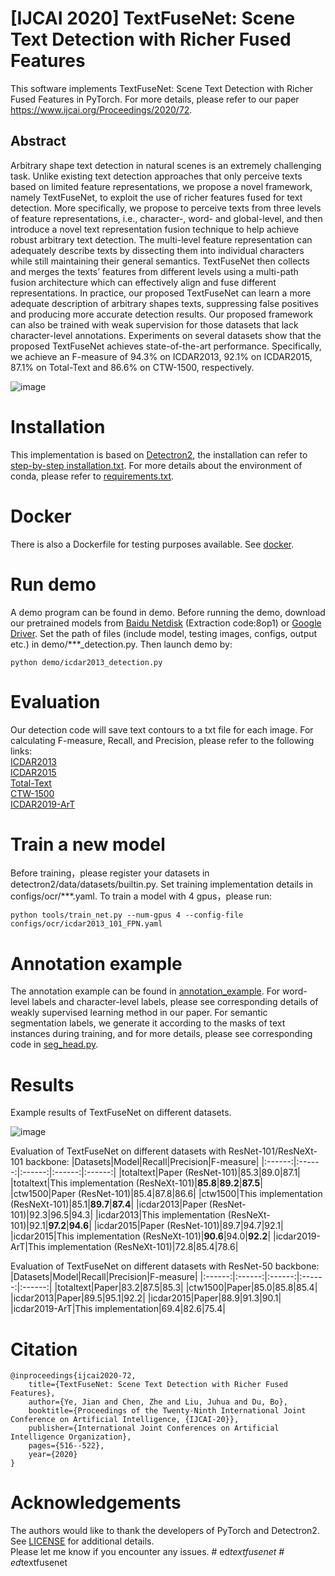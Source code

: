 # [IJCAI 2020]  TextFuseNet: Scene Text Detection with Richer Fused Features 
This software implements TextFuseNet: Scene Text Detection with Richer Fused Features in PyTorch. For more details, please refer to our paper https://www.ijcai.org/Proceedings/2020/72.

## Abstract
Arbitrary shape text detection in natural scenes is an extremely challenging task. Unlike existing text detection approaches that only perceive texts based on limited feature representations, we propose a novel framework, namely TextFuseNet, to exploit the use of richer features fused for text detection. More specifically, we propose to perceive texts from three levels of feature representations, i.e., character-, word- and global-level, and then introduce a novel text representation fusion technique to help achieve robust arbitrary text detection. The multi-level feature representation can adequately describe texts by dissecting them into individual characters while still maintaining their general semantics. TextFuseNet then collects and merges the texts’ features from different levels using a multi-path fusion architecture which can effectively align and fuse different representations. In practice, our proposed TextFuseNet can learn a more adequate description of arbitrary shapes texts, suppressing false positives and producing more accurate detection results. Our proposed framework can also be trained with weak supervision for those datasets that lack character-level annotations. Experiments on several datasets show that the proposed TextFuseNet achieves state-of-the-art performance. Specifically, we achieve an F-measure of 94.3% on ICDAR2013, 92.1% on ICDAR2015, 87.1% on Total-Text and 86.6% on CTW-1500, respectively.

![image](https://github.com/ying09/TextFuseNet.pytorch/blob/master/TextFuseNet.jpg)

# Installation
This implementation is based on [Detectron2](https://github.com/facebookresearch/detectron2), the installation can refer to [step-by-step installation.txt](https://github.com/ying09/TextFuseNet/blob/master/step-by-step%20installation.txt). For more details about the environment of conda, please refer to [requirements.txt](https://github.com/ying09/TextFuseNet/blob/master/requirements.txt).

# Docker
There is also a Dockerfile for testing purposes available. See [docker](docker).

# Run demo
A demo program can be found in demo. Before running the demo, download our pretrained models from [Baidu Netdisk](https://pan.baidu.com/s/1wSjZPRh3SL1rpNMtZSHodQ) (Extraction code:8op1) or [Google Driver](https://drive.google.com/drive/folders/18Ll-3bAmi4CR2eGTuM-j6fkMrSAaBV4Z?usp=sharing). Set the path of files (include model, testing images, configs, output etc.) in demo/***_detection.py.  Then launch demo by:
    
    python demo/icdar2013_detection.py

# Evaluation
Our detection code will save text contours to a txt file for each image. For calculating F-measure, Recall, and Precision, please refer to the following links:  
[ICDAR2013](https://rrc.cvc.uab.es/?ch=2)  
[ICDAR2015](https://rrc.cvc.uab.es/?ch=4)  
[Total-Text](https://github.com/cs-chan/Total-Text-Dataset)  
[CTW-1500](https://github.com/Yuliang-Liu/Curve-Text-Detector)  
[ICDAR2019-ArT](https://rrc.cvc.uab.es/?ch=14)

# Train a new model
Before training，please register your datasets in detectron2/data/datasets/builtin.py. Set training implementation details in configs/ocr/***.yaml.  To train a model with 4 gpus，please run:

    python tools/train_net.py --num-gpus 4 --config-file configs/ocr/icdar2013_101_FPN.yaml

# Annotation example
The annotation example can be found in [annotation_example](https://github.com/ying09/TextFuseNet/tree/master/annotation_example).
For word-level labels and character-level labels, please see corresponding details of weakly supervised learning method in our paper. 
For semantic segmentation labels, we generate it according to the masks of text instances during training, and for more details, please see corresponding code in [seg_head.py](https://github.com/ying09/TextFuseNet/blob/master/detectron2/modeling/roi_heads/seg_head.py).

# Results
Example results of TextFuseNet on different datasets.

![image](https://github.com/ying09/TextFuseNet/blob/master/example_results.png)

Evaluation of TextFuseNet on different datasets with ResNet-101/ResNeXt-101 backbone:
|Datasets|Model|Recall|Precision|F-measure|
|:------:|:------:|:------:|:------:|:------:|
|totaltext|Paper (ResNet-101)|85.3|89.0|87.1|
|totaltext|This implementation (ResNeXt-101)|__85.8__|__89.2__|__87.5__|
|ctw1500|Paper (ResNet-101)|85.4|87.8|86.6|
|ctw1500|This implementation (ResNeXt-101)|85.1|__89.7__|__87.4__|
|icdar2013|Paper (ResNet-101)|92.3|96.5|94.3|
|icdar2013|This implementation (ResNeXt-101)|92.1|__97.2__|__94.6__|
|icdar2015|Paper (ResNet-101)|89.7|94.7|92.1|
|icdar2015|This implementation (ResNeXt-101)|__90.6__|94.0|__92.2__|
|icdar2019-ArT|This implementation (ResNeXt-101)|72.8|85.4|78.6|

Evaluation of TextFuseNet on different datasets with ResNet-50 backbone:
|Datasets|Model|Recall|Precision|F-measure|
|:------:|:------:|:------:|:------:|:------:|
|totaltext|Paper|83.2|87.5|85.3|
|ctw1500|Paper|85.0|85.8|85.4|
|icdar2013|Paper|89.5|95.1|92.2|
|icdar2015|Paper|88.9|91.3|90.1|
|icdar2019-ArT|This implementation|69.4|82.6|75.4|


# Citation
    @inproceedings{ijcai2020-72,  
        title={TextFuseNet: Scene Text Detection with Richer Fused Features},  
        author={Ye, Jian and Chen, Zhe and Liu, Juhua and Du, Bo},   
        booktitle={Proceedings of the Twenty-Ninth International Joint Conference on Artificial Intelligence, {IJCAI-20}},     
        publisher={International Joint Conferences on Artificial Intelligence Organization},     
        pages={516--522},     
        year={2020}     
    }

# Acknowledgements
The authors would like to thank the developers of PyTorch and Detectron2. See [LICENSE](https://github.com/ying09/TextFuseNet/blob/master/LICENSE) for additional details.  
Please let me know if you encounter any issues.
#   e d _ t e x t f u s e n e t  
 #   e d _ t e x t f u s e n e t  
 